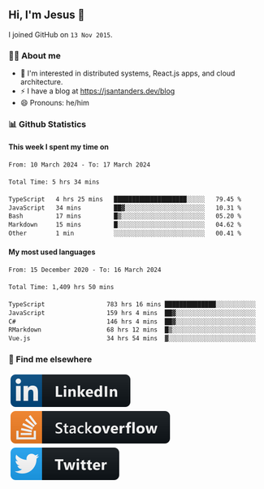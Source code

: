 ## Hi, I'm Jesus 👋

I joined GitHub on `13 Nov 2015`.

<!-- Talking about you -->

### 👨‍💻 About me

- 👦 I'm interested in distributed systems, React.js apps, and cloud architecture.
- ⚡️ I have a blog at <https://jsantanders.dev/blog>
- 😄 Pronouns: he/him

### 📊 Github Statistics

#### This week I spent my time on

<!--START_SECTION:weekly-->

```txt
From: 10 March 2024 - To: 17 March 2024

Total Time: 5 hrs 34 mins

TypeScript   4 hrs 25 mins   ████████████████████░░░░░   79.45 %
JavaScript   34 mins         ██▓░░░░░░░░░░░░░░░░░░░░░░   10.31 %
Bash         17 mins         █▒░░░░░░░░░░░░░░░░░░░░░░░   05.20 %
Markdown     15 mins         █░░░░░░░░░░░░░░░░░░░░░░░░   04.62 %
Other        1 min           ░░░░░░░░░░░░░░░░░░░░░░░░░   00.41 %
```

<!--END_SECTION:weekly-->

#### My most used languages

<!--START_SECTION:alltime-->

```txt
From: 15 December 2020 - To: 16 March 2024

Total Time: 1,409 hrs 50 mins

TypeScript                 783 hrs 16 mins ██████████████░░░░░░░░░░░   55.56 %
JavaScript                 159 hrs 4 mins  ██▓░░░░░░░░░░░░░░░░░░░░░░   11.28 %
C#                         146 hrs 4 mins  ██▓░░░░░░░░░░░░░░░░░░░░░░   10.36 %
RMarkdown                  68 hrs 12 mins  █▒░░░░░░░░░░░░░░░░░░░░░░░   04.84 %
Vue.js                     34 hrs 54 mins  ▓░░░░░░░░░░░░░░░░░░░░░░░░   02.48 %
```

<!--END_SECTION:alltime-->

### 📢 Find me elsewhere

<p>
  <a target="_blank" href="https://linkedin.com/in/jsantanders">
    <img src="https://github.com/jsantanders/jsantanders/blob/master/img/linkedin.svg" alt="LinkedIn" style="vertical-align:top; margin:4px">
  </a>
  
  <a target="_blank" href="https://stackoverflow.com/users/7318331/jesus-santander">
    <img src="https://github.com/jsantanders/jsantanders/blob/master/img/stackoverflow.svg" alt="StackOverflow" style="vertical-align:top; margin:4px">
  </a>
  
  <a target="_blank" href="http://twitter.com/jsantanders">
    <img src="https://github.com/jsantanders/jsantanders/blob/master/img/twitter.svg" alt="Twitter" style="vertical-align:top; margin:4px">
  </a>
</p>
